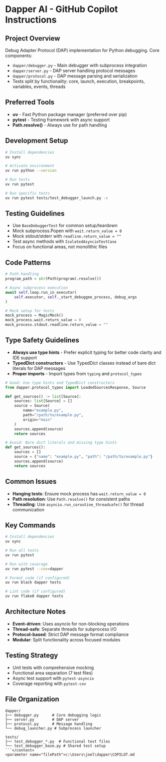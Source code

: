 # Dapper AI - GitHub Copilot Instructions

## Project Overview
Debug Adapter Protocol (DAP) implementation for Python debugging. Core components:
- `dapper/debugger.py` - Main debugger with subprocess integration
- `dapper/server.py` - DAP server handling protocol messages
- `dapper/protocol.py` - DAP message parsing and serialization
- Tests split by functionality: core, launch, execution, breakpoints, variables, events, threads

## Preferred Tools
- **uv** - Fast Python package manager (preferred over pip)
- **pytest** - Testing framework with async support
- **Path.resolve()** - Always use for path handling

## Development Setup
```bash
# Install dependencies
uv sync

# Activate environment
uv run python --version

# Run tests
uv run pytest

# Run specific tests
uv run pytest tests/test_debugger_launch.py -v
```

## Testing Guidelines
- Use `BaseDebuggerTest` for common setup/teardown
- Mock subprocess.Popen with `wait.return_value = 0`
- Mock stdout/stderr with `readline.return_value = ""`
- Test async methods with `IsolatedAsyncioTestCase`
- Focus on functional areas, not monolithic files

## Code Patterns
```python
# Path handling
program_path = str(Path(program).resolve())

# Async subprocess execution
await self.loop.run_in_executor(
    self.executor, self._start_debuggee_process, debug_args
)

# Mock setup for tests
mock_process = MagicMock()
mock_process.wait.return_value = 0
mock_process.stdout.readline.return_value = ""
```

## Type Safety Guidelines
- **Always use type hints** - Prefer explicit typing for better code clarity and IDE support
- **TypedDict constructors** - Use TypedDict classes instead of bare dict literals for DAP messages
- **Proper imports** - Import types from `typing` and `protocol_types`

```python
# Good: Use type hints and TypedDict constructors
from dapper.protocol_types import LoadedSourcesResponse, Source

def get_sources() -> list[Source]:
    sources: list[Source] = []
    source = Source(
        name="example.py",
        path="/path/to/example.py",
        origin="main"
    )
    sources.append(source)
    return sources

# Avoid: Bare dict literals and missing type hints
def get_sources():
    sources = []
    source = {"name": "example.py", "path": "/path/to/example.py"}
    sources.append(source)
    return sources
```

## Common Issues
- **Hanging tests**: Ensure mock process has `wait.return_value = 0`
- **Path resolution**: Use `Path.resolve()` for consistent paths
- **Threading**: Use `asyncio.run_coroutine_threadsafe()` for thread communication

## Key Commands
```bash
# Install dependencies
uv sync

# Run all tests
uv run pytest

# Run with coverage
uv run pytest --cov=dapper

# Format code (if configured)
uv run black dapper tests

# Lint code (if configured)
uv run flake8 dapper tests
```

## Architecture Notes
- **Event-driven**: Uses asyncio for non-blocking operations
- **Thread-safe**: Separate threads for subprocess I/O
- **Protocol-based**: Strict DAP message format compliance
- **Modular**: Split functionality across focused modules

## Testing Strategy
- Unit tests with comprehensive mocking
- Functional area separation (7 test files)
- Async test support with `pytest-asyncio`
- Coverage reporting with `pytest-cov`

## File Organization
```
dapper/
├── debugger.py      # Core debugging logic
├── server.py        # DAP server
├── protocol.py      # Message handling
└── debug_launcher.py # Subprocess launcher

tests/
├── test_debugger_*.py  # Functional test files
└── test_debugger_base.py # Shared test setup
```</content>
<parameter name="filePath">c:\Users\joel\dapper\COPILOT.md
